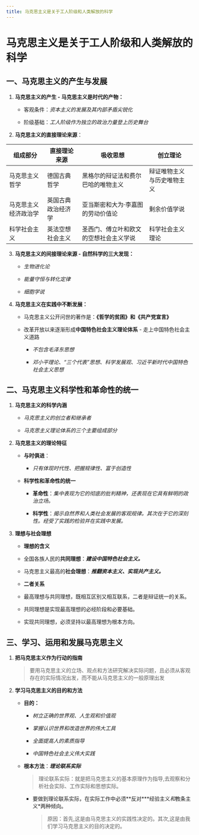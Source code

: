```yaml
---
title: 马克思主义是关于工人阶级和人类解放的科学
---
```


# 马克思主义是关于工人阶级和人类解放的科学

## 一、马克思主义的产生与发展

1. **马克思主义的产生 - 马克思主义是时代的产物：**

   - 客观条件：_资本主义的发展及其内部矛盾尖锐化_

   - 阶级基础：_工人阶级作为独立的政治力量登上历史舞台_

2. **马克思主义的直接理论来源**：

| 组成部分             | 直接理论来源       | 吸收思想                               | 创立理论                   |
| -------------------- | ------------------ | -------------------------------------- | -------------------------- |
| 马克思主义哲学       | 德国古典哲学       | 黑格尔的辩证法和费尔巴哈的唯物主义     | 辩证唯物主义与历史唯物主义 |
| 马克思主义经济政治学 | 英国古典政治经济学 | 亚当斯密和大为·李嘉图的劳动价值论      | 剩余价值学说               |
| 科学社会主义         | 英法空想社会主义   | 圣西门、傅立叶和欧文的空想社会主义学说 | 科学社会主义理论           |

3. **马克思主义的间接理论来源 - 自然科学的三大发现：**

   - _生物进化论_

   - _能量守恒与转化定律_

   - _细胞学说_

4. **马克思主义在实践中不断发展：**

   - 马克思主义公开问世的著作是：**《哲学的贫困》**和**《共产党宣言》**
   - 改革开放以来逐渐形成**中国特色社会主义理论体系** - 走上中国特色社会主义道路

     - _不包含毛泽东思想_

     - _邓小平理论、“三个代表”思想、科学发展观、习近平新时代中国特色社会主义思想_

## 二、马克思主义科学性和革命性的统一

1. **马克思主义的科学内涵**

   - _马克思主义的创立者和继承者_

   - _马克思主义理论体系的三个主要组成部分_

2. **马克思主义的理论特征**

   - **与时俱进**：

     - _只有体现时代性、把握规律性、富于创造性_

   - **科学性和革命性的统一**

     - **革命性**：_集中表现为它的彻底的批判精神，还表现在它具有鲜明的政治立场。_

     - **科学性**：_揭示自然界和人类社会发展的客观规律。其次在于它的深刻性。经受了实践的检验并在实践中发展。_

3. **理想与社会理想**

   - **理想的含义**

   - 全国各族人民的**共同理想**：**_建设中国特色社会主义。_**

   - 马克思主义最高的**社会理想**：**_推翻资本主义、实现共产主义。_**

   - **二者关系**

   - 最高理想与共同理想，既相互区别又相互联系，二者是辩证统一的关系。

   - 共同理想是实现最高理想的必经阶段和必要基础。

   - 实现共同理想，必须坚持以最高理想为根本方向。

## 三、学习、运用和发展马克思主义

1. **把马克思主义作为行动的指南**

   > 要用马克思主义的立场、观点和方法研究解决实际问题，且必须从客观存在的实际情况出发，而不能从马克思主义的一般原理出发

2. **学习马克思主义的目的和方法**

   - **目的：**

     - _树立正确的世界观、人生观和价值观_

     - _掌握认识世界和改造世界的伟大工具_

     - _全面提高人的素质指导_

     - _中国特色社会主义伟大实践_

   - **根本方法**：**_理论联系实际_**

     > 理论联系实际：就是把马克思主义的基本原理作为指导,去观察和分析社会实际、工作实际和思想实际。

     - 要做到理论联系实际，在实际工作中必须**反对\***经验主义*和*教条主义\*两种倾向。

       > 原因：首先,这是由马克思主义的实践性决定的。其次,这是由我们学习马克思主义的目的决定的。
